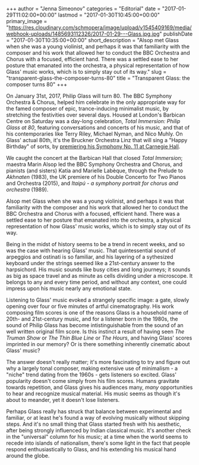 +++
author = "Jenna Simeonov"
categories = "Editorial"
date = "2017-01-29T11:02:00+00:00"
lastmod = "2017-01-30T10:45:00+00:00"
primary_image = "https://res.cloudinary.com/schmopera/image/upload/v1545409169/media/webhook-uploads/1485693112326/2017-01-29---Glass.jpg.jpg"
publishDate = "2017-01-30T10:35:00+00:00"
short_description = "Alsop met Glass when she was a young violinist, and perhaps it was that familiarity with the composer and his work that allowed her to conduct the BBC Orchestra and Chorus with a focused, efficient hand. There was a settled ease to her posture that emanated into the orchestra, a physical representation of how Glass&#039; music works, which is to simply stay out of its way."
slug = "transparent-glass-the-composer-turns-80"
title = "Transparent Glass: the composer turns 80"
+++

On January 31st, 2017, Philip Glass will turn 80. The BBC Symphony Orchestra & Chorus, helped him celebrate in the only appropriate way for the famed composer of epic, trance-inducing minimalist music, by stretching the festivities over several days. Housed at London's Barbican Centre on Saturday was a day-long celebration, *Total Immersion: Philip Glass at 80*, featuring conversations and concerts of his music, and that of his contemporaries like Terry Riley, Michael Nyman, and Nico Muhly. On Glass' actual 80th, it's the Bruckner Orchestra Linz that will sing a "Happy Birthday" of sorts, by [premiering his Symphony No. 11 at Carnegie Hall](http://www.carnegiehall.org/Calendar/2017/1/31/0730/PM/Bruckner-Orchestra-Linz/).

We caught the concert at the Barbican Hall that closed *Total Immersion*; maestra Marin Alsop led the BBC Symphony Orchestra and Chorus, and pianists (and sisters) Katia and Marielle Labèque, through the Prelude to *Akhnaten* (1983), the UK premiere of his Double Concerto for Two Pianos and Orchestra (2015), and *Itaipú - a symphony portrait for chorus and orchestra* (1989).

Alsop met Glass when she was a young violinist, and perhaps it was that familiarity with the composer and his work that allowed her to conduct the BBC Orchestra and Chorus with a focused, efficient hand. There was a settled ease to her posture that emanated into the orchestra, a physical representation of how Glass' music works, which is to simply stay out of its way.

Being in the midst of history seems to be a trend in recent weeks, and so was the case with hearing Glass' music. That quintessential sound of arpeggios and ostinati is so familiar, and his layering of a sythesized keyboard under the strings seemed like a 21st-century answer to the harpsichord. His music sounds like busy cities and long journeys; it sounds as big as space travel and as minute as cells dividing under a microscope. It belongs to any and every time period, and without any context, one could impress upon his music nearly any emotional state.

Listening to Glass' music evoked a strangely specific image: a gate, slowly opening over four or five minutes of artful cinematography. His work composing film scores is one of the reasons Glass is a household name of 20th- and 21st-century music, and for a listener born in the 1980s, the sound of Philip Glass has become intistinguishable from the sound of an well written original film score. Is this instinct a result of having seen *The Truman Show* or *The Thin Blue Line* or *The Hours*, and having Glass' scores imprinted in our memory? Or is there something inherently cinematic about Glass' music? 

The answer doesn't really matter; it's more fascinating to try and figure out why a largely tonal composer, making extensive use of minimalism - a "niche" trend dating from the 1960s - gets listeners so excited. Glass' popularity doesn't come simply from his film scores. Humans gravitate towards repetition, and Glass gives his audiences many, *many* opportunities to hear and recognize musical material. His music seems as though it's about to meander, yet it doesn't lose listeners. 

Perhaps Glass really has struck that balance between experimental and familiar, or at least he's found a way of evolving musically without skipping steps. And it's no small thing that Glass started fresh with his aesthetic, after being strongly influenced by Indian classical music. It's another check in the "universal" column for his music; at a time when the world seems to recede into islands of nationalism, there's some light in the fact that people respond enthusiastically to Glass, and his extending his musical hand around the globe.
